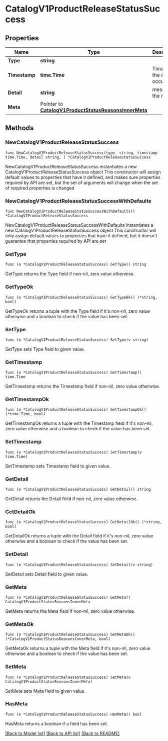 # CatalogV1ProductReleaseStatusSuccess

## Properties

Name | Type | Description | Notes
------------ | ------------- | ------------- | -------------
**Type** | **string** |  | 
**Timestamp** | **time.Time** | Time when the change occured. | 
**Detail** | **string** | message of the result | 
**Meta** | Pointer to [**CatalogV1ProductStatusReasonsInnerMeta**](CatalogV1ProductStatusReasonsInnerMeta.md) |  | [optional] 

## Methods

### NewCatalogV1ProductReleaseStatusSuccess

`func NewCatalogV1ProductReleaseStatusSuccess(type_ string, timestamp time.Time, detail string, ) *CatalogV1ProductReleaseStatusSuccess`

NewCatalogV1ProductReleaseStatusSuccess instantiates a new CatalogV1ProductReleaseStatusSuccess object
This constructor will assign default values to properties that have it defined,
and makes sure properties required by API are set, but the set of arguments
will change when the set of required properties is changed

### NewCatalogV1ProductReleaseStatusSuccessWithDefaults

`func NewCatalogV1ProductReleaseStatusSuccessWithDefaults() *CatalogV1ProductReleaseStatusSuccess`

NewCatalogV1ProductReleaseStatusSuccessWithDefaults instantiates a new CatalogV1ProductReleaseStatusSuccess object
This constructor will only assign default values to properties that have it defined,
but it doesn't guarantee that properties required by API are set

### GetType

`func (o *CatalogV1ProductReleaseStatusSuccess) GetType() string`

GetType returns the Type field if non-nil, zero value otherwise.

### GetTypeOk

`func (o *CatalogV1ProductReleaseStatusSuccess) GetTypeOk() (*string, bool)`

GetTypeOk returns a tuple with the Type field if it's non-nil, zero value otherwise
and a boolean to check if the value has been set.

### SetType

`func (o *CatalogV1ProductReleaseStatusSuccess) SetType(v string)`

SetType sets Type field to given value.


### GetTimestamp

`func (o *CatalogV1ProductReleaseStatusSuccess) GetTimestamp() time.Time`

GetTimestamp returns the Timestamp field if non-nil, zero value otherwise.

### GetTimestampOk

`func (o *CatalogV1ProductReleaseStatusSuccess) GetTimestampOk() (*time.Time, bool)`

GetTimestampOk returns a tuple with the Timestamp field if it's non-nil, zero value otherwise
and a boolean to check if the value has been set.

### SetTimestamp

`func (o *CatalogV1ProductReleaseStatusSuccess) SetTimestamp(v time.Time)`

SetTimestamp sets Timestamp field to given value.


### GetDetail

`func (o *CatalogV1ProductReleaseStatusSuccess) GetDetail() string`

GetDetail returns the Detail field if non-nil, zero value otherwise.

### GetDetailOk

`func (o *CatalogV1ProductReleaseStatusSuccess) GetDetailOk() (*string, bool)`

GetDetailOk returns a tuple with the Detail field if it's non-nil, zero value otherwise
and a boolean to check if the value has been set.

### SetDetail

`func (o *CatalogV1ProductReleaseStatusSuccess) SetDetail(v string)`

SetDetail sets Detail field to given value.


### GetMeta

`func (o *CatalogV1ProductReleaseStatusSuccess) GetMeta() CatalogV1ProductStatusReasonsInnerMeta`

GetMeta returns the Meta field if non-nil, zero value otherwise.

### GetMetaOk

`func (o *CatalogV1ProductReleaseStatusSuccess) GetMetaOk() (*CatalogV1ProductStatusReasonsInnerMeta, bool)`

GetMetaOk returns a tuple with the Meta field if it's non-nil, zero value otherwise
and a boolean to check if the value has been set.

### SetMeta

`func (o *CatalogV1ProductReleaseStatusSuccess) SetMeta(v CatalogV1ProductStatusReasonsInnerMeta)`

SetMeta sets Meta field to given value.

### HasMeta

`func (o *CatalogV1ProductReleaseStatusSuccess) HasMeta() bool`

HasMeta returns a boolean if a field has been set.


[[Back to Model list]](../README.md#documentation-for-models) [[Back to API list]](../README.md#documentation-for-api-endpoints) [[Back to README]](../README.md)


